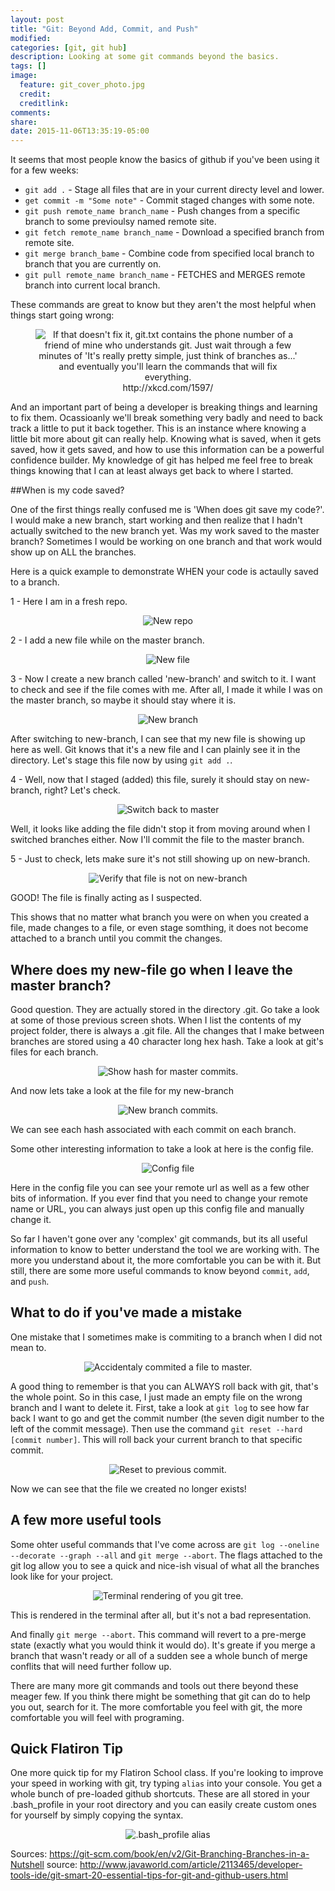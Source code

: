 ```yaml
---
layout: post
title: "Git: Beyond Add, Commit, and Push"
modified:
categories: [git, git hub]
description: Looking at some git commands beyond the basics. 
tags: []
image:
  feature: git_cover_photo.jpg
  credit: 
  creditlink: 
comments:
share:
date: 2015-11-06T13:35:19-05:00
---
```

It seems that most people know the basics of github if you've been using it for a few weeks:

- `git add .` - Stage all files that are in your current directy level and lower.
- `get commit -m "Some note"` - Commit staged changes with some note.
- `git push remote_name branch_name` - Push changes from a specific branch to some previoulsy named remote site.
- `git fetch remote_name branch_name` - Download a specified branch from remote site.
- `git merge branch_bame` - Combine code from specified local branch to branch that you are currently on.
- `git pull remote_name branch_name` - FETCHES and MERGES remote branch into current local branch. 

These commands are great to know but they aren't the most helpful when things start going wrong:

<figure align='center'>
<img src="http://imgs.xkcd.com/comics/git.png" title="If that doesn't fix it, git.txt contains the phone number of a friend of mine who understands git. Just wait through a few minutes of 'It's really pretty simple, just think of branches as...' and eventually you'll learn the commands that will fix everything." alt_text="XKCD-1597"><br>
<figcap align='center'>http://xkcd.com/1597/</figcap>
</figure>

And an important part of being a developer is breaking things and learning to fix them. Ocassioanly we'll break something very badly and need to back track a little to put it back together. This is an instance where knowing a little bit more about git can really help. Knowing what is saved, when it gets saved, how it gets saved, and how to use this information can be a powerful confidence builder. My knowledge of git has helped me feel free to break things knowing that I can at least always get back to where I started. 

##When is my code saved?

One of the first things really confused me is 'When does git save my code?'. I would make a new branch, start working and then realize that I hadn't actually switched to the new branch yet. Was my work saved to the master branch? Sometimes I would be working on one branch and that work would show up on ALL the branches. 

Here is a quick example to demonstrate WHEN your code is actaully saved to a branch. 

1 - Here I am in a fresh repo. 

<div align='center'>
<img src="/images/2015-11-06-git-hub/img1-new-repo.png" title="New repo" alt_text="New repo">
</div>

2 - I add a new file while on the master branch. 

<div align='center'>
<img src="/images/2015-11-06-git-hub/img2-new-file.png" title="New file" alt_text="New file">
</div>

3 - Now I create a new branch called 'new-branch' and switch to it. I want to check and see if the file comes with me. After all, I made it while I was on the master branch, so maybe it should stay where it is. 

<div align='center'>
<img src="/images/2015-11-06-git-hub/img3-new-branch.png" title="New branch" alt_text="New branch">
</div>

After switching to new-branch, I can see that my new file is showing up here as well. Git knows that it's a new file and I can plainly see it in the directory. Let's stage this file now by using `git add .`.

4 - Well, now that I staged (added) this file, surely it should stay on new-branch, right? Let's check. 

<div align='center'>
<img src="/images/2015-11-06-git-hub/img4-commit-to-master.png" title="Switch back to master" alt_text="Switch back to master">
</div>

Well, it looks like adding the file didn't stop it from moving around when I switched branches either. Now I'll commit the file to the master branch. 

5 - Just to check, lets make sure it's not still showing up on new-branch.

<div align='center'>
<img src="/images/2015-11-06-git-hub/img5-check-branch.png" title="Verify that file is not on new-branch" alt_text="Verify that file is not on new-branch">
</div>

GOOD! The file is finally acting as I suspected. 

This shows that no matter what branch you were on when you created a file, made changes to a file, or even stage somthing, it does not become attached to a branch until you commit the changes. 

## Where does my new-file go when I leave the master branch?

Good question. They are actually stored in the directory .git. Go take a look at some of those previous screen shots. When I list the contents of my project folder, there is always a .git file. All the changes that I make between branches are stored using a 40 character long hex hash. Take a look at git's files for each branch.

<div align='center'>
<img src="/images/2015-11-06-git-hub/img6-master-commits.png" title="Show hash for master commits." alt_text="Show hash for master commits.">
</div>

And now lets take a look at the file for my new-branch

<div align='center'>
<img src="/images/2015-11-06-git-hub/img7-new-branch-commits.png" title="New branch commits." alt_text="New branch commits.">
</div>

We can see each hash associated with each commit on each branch. 

Some other interesting information to take a look at here is the config file. 

<div align='center'>
<img src="/images/2015-11-06-git-hub/img7a-config.png" title="Config file" alt_text="Config file">
</div>

Here in the config file you can see your remote url as well as a few other bits of information. If you ever find that you need to change your remote name or URL, you can always just open up this config file and manually change it. 

So far I haven't gone over any 'complex' git commands, but its all useful information to know to better understand the tool we are working with. The more you understand about it, the more comfortable you can be with it. But still, there are some more useful commands to know beyond `commit`, `add`, and `push`. 

## What to do if you've made a mistake

One mistake that I sometimes make is commiting to a branch when I did not mean to. 

<div align='center'>
<img src="/images/2015-11-06-git-hub/img8-commit-file-to-master.png" title="Accidentaly commited a file to master." alt_text="Accidentaly commited a file to master.">
</div>

A good thing to remember is that you can ALWAYS roll back with git, that's the whole point. So in this case, I just made an empty file on the wrong branch and I want to delete it. First, take a look at `git log` to see how far back I want to go and get the commit number (the seven digit number to the left of the commit message). Then use the command `git reset --hard [commit number]`. This will roll back your current branch to that specific commit. 

<div align='center'>
<img src="/images/2015-11-06-git-hub/img9-git-reset.png" title="Reset to previous commit." alt_text="Reset to previous commit.">
</div>

Now we can see that the file we created no longer exists!

## A few more useful tools

Some ohter useful commands that I've come across are `git log --oneline --decorate --graph --all` and `git merge --abort`. The flags attached to the git log allow you to see a quick and nice-ish visual of what all the branches look like for your project. 

<div align='center'>
<img src="/images/2015-11-06-git-hub/img10-tree.png" title="Terminal rendering of you git tree." alt_text="Terminal rendering of you git tree.">
</div>

This is rendered in the terminal after all, but it's not a bad representation. 

And finally `git merge --abort`. This command will revert to a pre-merge state (exactly what you would think it would do). It's greate if you merge a branch that wasn't ready or all of a sudden see a whole bunch of merge conflits that will need further follow up.

There are many more git commands and tools out there beyond these meager few. If you think there might be something that git can do to help you out, search for it. The more comfortable you feel with git, the more comfortable you will feel with programing. 

## Quick Flatiron Tip
One more quick tip for my Flatiron School class. If you're looking to improve your speed in working with git, try typing `alias` into your console. You get a whole bunch of pre-loaded github shortcuts. These are all stored in your .bash_profile in your root directory and you can easily create custom ones for yourself by simply copying the syntax. 

<div align='center'>
<img src="/images/2015-11-06-git-hub/img11-git-shortcuts.png" title=".bash_profile alias" alt_text=".bash_profile alias">
</div>

Sources:
https://git-scm.com/book/en/v2/Git-Branching-Branches-in-a-Nutshell
source: http://www.javaworld.com/article/2113465/developer-tools-ide/git-smart-20-essential-tips-for-git-and-github-users.html